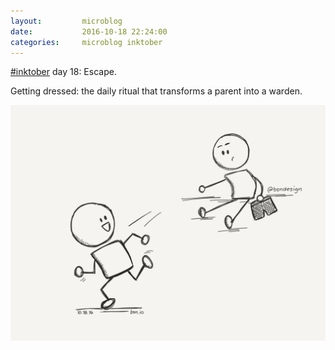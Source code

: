 ```yaml
---
layout:         microblog
date:           2016-10-18 22:24:00
categories:     microblog inktober
---
```

[#inktober](/categories/inktober) day 18: Escape.

Getting dressed: the daily ritual that transforms a parent into a warden.

![Escaping child](/images/microblog/201610182224.jpg)
